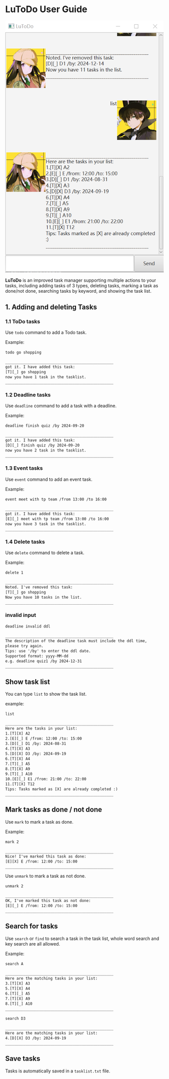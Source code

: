 # LuToDo User Guide

[//]: # (// Update the title above to match the actual product name)

[//]: # (// Product screenshot goes here)

![product screenshot](Ui.png)

[//]: # (// Product intro goes here)

**LuToDo** is an improved task manager supporting
multiple actions to your tasks, including adding
tasks of 3 types, deleting tasks, marking a task as done/not done,
searching tasks by keyword, and showing the task list.

## 1. Adding and deleting Tasks

[//]: # (// Describe the action and its outcome.)

### 1.1 ToDo tasks
Use `todo` command to add a Todo task.

Example:

`todo go shopping`
```
________________________________________________
got it. I have added this task:
[T][_] go shopping
now you have 1 task in the tasklist.
________________________________________________
```

### 1.2 Deadline tasks

Use `deadline` command to add a task with a deadline.

Example:

`deadline finish quiz /by 2024-09-20`
```
________________________________________________
got it. I have added this task:
[D][_] finish quiz /by 2024-09-20
now you have 2 task in the tasklist.
________________________________________________
```

### 1.3 Event tasks

Use `event` command to add an event task.

Example:

`event meet with tp team /from 13:00 /to 16:00`
```
________________________________________________
got it. I have added this task:
[E][_] meet with tp team /from 13:00 /to 16:00
now you have 3 task in the tasklist.
________________________________________________
```

### 1.4 Delete tasks
Use `delete` command to delete a task.

Example:

`delete 1`
```
________________________________________________
Noted. I've removed this task:
[T][_] go shopping
Now you have 10 tasks in the list.
________________________________________________
```

[//]: # (// Give examples of usage)

### invalid input

`deadline invalid ddl`
```
________________________________________________
The description of the deadline task must include the ddl time, 
please try again.
Tips: use '/by' to enter the ddl date.
Supported format: yyyy-MM-dd
e.g. deadline quiz1 /by 2024-12-31
________________________________________________
```

[//]: # (// A description of the expected outcome goes here)


## Show task list

[//]: # (// Feature details)
You can type `list` to show the task list.

example:

`list`
```
________________________________________________
Here are the tasks in your list:
1.[T][X] A2
2.[E][_] E /from: 12:00 /to: 15:00
3.[D][_] D1 /by: 2024-08-31
4.[T][X] A3
5.[D][X] D3 /by: 2024-09-19
6.[T][X] A4
7.[T][_] A5
8.[T][X] A9
9.[T][_] A10
10.[E][_] E1 /from: 21:00 /to: 22:00
11.[T][X] T12
Tips: Tasks marked as [X] are already completed :)
________________________________________________
```

## Mark tasks as done / not done

[//]: # (// Feature details)
Use `mark` to mark a task as done.

Example:

`mark 2`
```
________________________________________________
Nice! I've marked this task as done:
[E][X] E /from: 12:00 /to: 15:00
________________________________________________
```

Use `unmark` to mark a task as not done.

`unmark 2`
```
________________________________________________
OK, I've marked this task as not done:
[E][_] E /from: 12:00 /to: 15:00
________________________________________________
```

## Search for tasks

[//]: # (// Feature details)
Use `search` or `find` to search a task in the task list,
whole word search and key search are all allowed.

Example:

`search A`
```
________________________________________________
Here are the matching tasks in your list:
3.[T][X] A3
5.[T][X] A4
6.[T][_] A5
7.[T][X] A9
8.[T][_] A10
________________________________________________
```

`search D3`
```
________________________________________________
Here are the matching tasks in your list:
4.[D][X] D3 /by: 2024-09-19
________________________________________________
```

## Save tasks

Tasks is automatically saved in a `tasklist.txt` file.